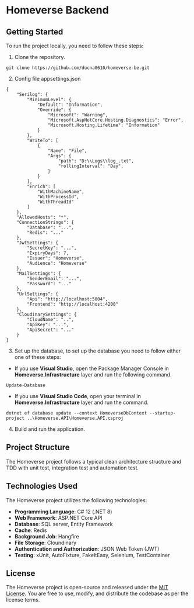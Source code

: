 
# Homeverse Backend

## Getting Started

To run the project locally, you need to follow these steps:

1. Clone the repository.

```
git clone https://github.com/ducna0610/homeverse-be.git
```

2. Config file appsettings.json

```
{
    "Serilog": {
        "MinimumLevel": {
            "Default": "Information",
            "Override": {
                "Microsoft": "Warning",
                "Microsoft.AspNetCore.Hosting.Diagnostics": "Error",
                "Microsoft.Hosting.Lifetime": "Information"
            }
        },
        "WriteTo": [
            {
                "Name": "File",
                "Args": {
                    "path": "D:\\Logs\\log_.txt",
                    "rollingInterval": "Day",
                }
            }
        ],
        "Enrich": [
            "WithMachineName",
            "WithProcessId",
            "WithThreadId"
        ]
    },
    "AllowedHosts": "*",
    "ConnectionStrings": {
        "Database": "...",
        "Redis": "..."
    },
    "JwtSettings": {
        "SecretKey": "...",
        "ExpiryDays": 7,
        "Issuer": "Homeverse",
        "Audience": "Homeverse"
    },
    "MailSettings": {
        "SenderEmail": "...",
        "Password": "..."
    },
    "UrlSettings": {
        "Api": "http://localhost:5004",
        "Frontend": "http://localhost:4200"
    },
    "CloudinarySettings": {
        "CloudName": "..",
        "ApiKey": "...",
        "ApiSecret": "..."
    }
}
```

3. Set up the database, to set up the database you need to follow either one of these steps:

- If you use **Visual Studio**, open the Package Manager Console in **Homeverse.Infrastructure** layer  and run the following command.

```
Update-Database
```

- If you use **Visual Studio Code**, open your terminal in **Homeverse.Infrastructure** layer and run the command.

```
dotnet ef database update --context HomeverseDbContext --startup-project ..\Homeverse.API\Homeverse.API.csproj
```

4. Build and run the application.

## Project Structure

The Homeverse project follows a typical clean architecture structure and TDD with unit test, integration test and automation test.

## Technologies Used

The Homeverse project utilizes the following technologies:

- **Programming Language**: C# 12 (.NET 8)
- **Web Framework**: ASP.NET Core API
- **Database**: SQL server, Entity Framework
- **Cache**: Redis
- **Background Job**: Hangfire
- **File Storage**: Cloundinary
- **Authentication and Authorization**: JSON Web Token (JWT)
- **Testing**: xUnit, AutoFixture, FakeItEasy, Selenium, TestContainer

## License

The Homeverse project is open-source and released under the [MIT License](https://opensource.org/licenses/MIT). You are free to use, modify, and distribute the codebase as per the license terms.